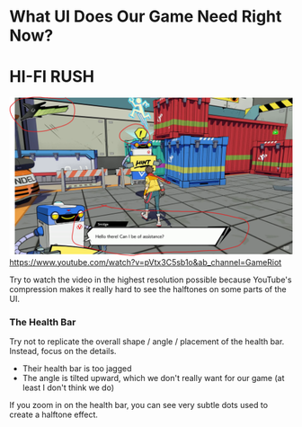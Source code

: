 # What UI Does Our Game Need Right Now?

# HI-FI RUSH

![](<../_META/Attachments/Pasted image 20250316144542.png>)
<https://www.youtube.com/watch?v=pVtx3C5sb1o&ab_channel=GameRiot>

Try to watch the video in the highest resolution possible because YouTube's compression makes it really hard to see the halftones on some parts of the UI.

### The Health Bar

Try not to replicate the overall shape / angle / placement of the health bar. Instead, focus on the details.

- Their health bar is too jagged
- The angle is tilted upward, which we don't really want for our game (at least I don't think we do)

If you zoom in on the health bar, you can see very subtle dots used to create a halftone effect.
